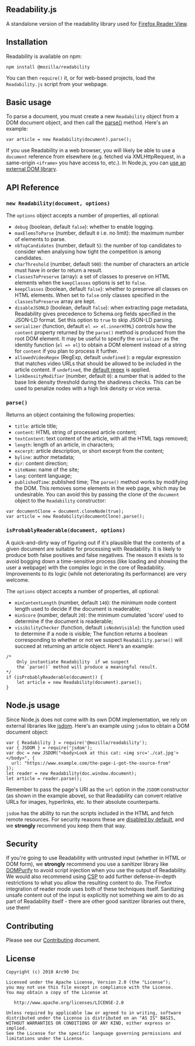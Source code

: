 ## Readability\.js

A standalone version of the readability library used for [Firefox Reader View](https://support.mozilla.org/kb/firefox-reader-view-clutter-free-web-pages)\.

## Installation

Readability is available on npm:


```
npm install @mozilla/readability
```


You can then `require()` it, or for web-based projects, load the `Readability.js` script from your webpage\.

## Basic usage

To parse a document, you must create a new `Readability` object from a DOM document object, and then call the [parse\(\)](#parse) method\. Here's an example:


```
var article = new Readability(document).parse();
```


If you use Readability in a web browser, you will likely be able to use a `document` reference from elsewhere \(e\.g\. fetched via XMLHttpRequest, in a same-origin `<iframe>` you have access to, etc\.\)\. In Node\.js, you can [use an external DOM library](#nodejs-usage)\.

## API Reference

### `new Readability(document, options)`

The `options` object accepts a number of properties, all optional:

- `debug` \(boolean, default `false`\): whether to enable logging\.
- `maxElemsToParse` \(number, default `0` i\.e\. no limit\): the maximum number of elements to parse\.
- `nbTopCandidates` \(number, default `5`\): the number of top candidates to consider when analysing how tight the competition is among candidates\.
- `charThreshold` \(number, default `500`\): the number of characters an article must have in order to return a result\.
- `classesToPreserve` \(array\): a set of classes to preserve on HTML elements when the `keepClasses` options is set to `false`\.
- `keepClasses` \(boolean, default `false`\): whether to preserve all classes on HTML elements\. When set to `false` only classes specified in the `classesToPreserve` array are kept\.
- `disableJSONLD` \(boolean, default `false`\): when extracting page metadata, Readability gives precedence to Schema\.org fields specified in the JSON-LD format\. Set this option to `true` to skip JSON-LD parsing\.
- `serializer` \(function, default `el => el.innerHTML`\) controls how the `content` property returned by the `parse()` method is produced from the root DOM element\. It may be useful to specify the `serializer` as the identity function \(`el => el`\) to obtain a DOM element instead of a string for `content` if you plan to process it further\.
- `allowedVideoRegex` \(RegExp, default `undefined` \): a regular expression that matches video URLs that should be allowed to be included in the article content\. If `undefined`, the [default regex](https://github.com/mozilla/readability/blob/8e8ec27cd2013940bc6f3cc609de10e35a1d9d86/Readability.js#L133) is applied\.
- `linkDensityModifier` \(number, default `0`\): a number that is added to the base link density threshold during the shadiness checks\. This can be used to penalize nodes with a high link density or vice versa\.
### `parse()`

Returns an object containing the following properties:

- `title`: article title;
- `content`: HTML string of processed article content;
- `textContent`: text content of the article, with all the HTML tags removed;
- `length`: length of an article, in characters;
- `excerpt`: article description, or short excerpt from the content;
- `byline`: author metadata;
- `dir`: content direction;
- `siteName`: name of the site;
- `lang`: content language;
- `publishedTime`: published time;
The `parse()` method works by modifying the DOM\. This removes some elements in the web page, which may be undesirable\. You can avoid this by passing the clone of the `document` object to the `Readability` constructor:


```
var documentClone = document.cloneNode(true);
var article = new Readability(documentClone).parse();
```


### `isProbablyReaderable(document, options)`

A quick-and-dirty way of figuring out if it's plausible that the contents of a given document are suitable for processing with Readability\. It is likely to produce both false positives and false negatives\. The reason it exists is to avoid bogging down a time-sensitive process \(like loading and showing the user a webpage\) with the complex logic in the core of Readability\. Improvements to its logic \(while not deteriorating its performance\) are very welcome\.

The `options` object accepts a number of properties, all optional:

- `minContentLength` \(number, default `140`\): the minimum node content length used to decide if the document is readerable;
- `minScore` \(number, default `20`\): the minimum cumulated 'score' used to determine if the document is readerable;
- `visibilityChecker` \(function, default `isNodeVisible`\): the function used to determine if a node is visible;
The function returns a boolean corresponding to whether or not we suspect `Readability.parse()` will succeed at returning an article object\. Here's an example:


```
/*
    Only instantiate Readability  if we suspect
    the `parse()` method will produce a meaningful result.
*/
if (isProbablyReaderable(document)) {
    let article = new Readability(document).parse();
}
```


## Node\.js usage

Since Node\.js does not come with its own DOM implementation, we rely on external libraries like [jsdom](https://github.com/jsdom/jsdom)\. Here's an example using `jsdom` to obtain a DOM document object:


```
var { Readability } = require('@mozilla/readability');
var { JSDOM } = require('jsdom');
var doc = new JSDOM("<body>Look at this cat: <img src='./cat.jpg'></body>", {
  url: "https://www.example.com/the-page-i-got-the-source-from"
});
let reader = new Readability(doc.window.document);
let article = reader.parse();
```


Remember to pass the page's URI as the `url` option in the `JSDOM` constructor \(as shown in the example above\), so that Readability can convert relative URLs for images, hyperlinks, etc\. to their absolute counterparts\.

`jsdom` has the ability to run the scripts included in the HTML and fetch remote resources\. For security reasons these are [disabled by default](https://github.com/jsdom/jsdom#executing-scripts), and we **strongly** recommend you keep them that way\.

## Security

If you're going to use Readability with untrusted input \(whether in HTML or DOM form\), we **strongly** recommend you use a sanitizer library like [DOMPurify](https://github.com/cure53/DOMPurify) to avoid script injection when you use the output of Readability\. We would also recommend using [CSP](https://developer.mozilla.org/en-US/docs/Web/HTTP/CSP) to add further defense-in-depth restrictions to what you allow the resulting content to do\. The Firefox integration of reader mode uses both of these techniques itself\. Sanitizing unsafe content out of the input is explicitly not something we aim to do as part of Readability itself - there are other good sanitizer libraries out there, use them\!

## Contributing

Please see our [Contributing](/mozilla/readability/blob/main/CONTRIBUTING.md) document\.

## License


```
Copyright (c) 2010 Arc90 Inc

Licensed under the Apache License, Version 2.0 (the "License");
you may not use this file except in compliance with the License.
You may obtain a copy of the License at

   http://www.apache.org/licenses/LICENSE-2.0

Unless required by applicable law or agreed to in writing, software
distributed under the License is distributed on an "AS IS" BASIS,
WITHOUT WARRANTIES OR CONDITIONS OF ANY KIND, either express or implied.
See the License for the specific language governing permissions and
limitations under the License.

```